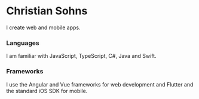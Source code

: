 # Christian Sohns

I create web and mobile apps.

### Languages
I am familiar with JavaScript, TypeScript, C#, Java and Swift.

### Frameworks
I use the Angular and Vue frameworks for web development and Flutter and the standard iOS SDK for mobile.
